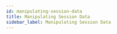 ```yaml
---
id: manipulating-session-data
title: Manipulating Session Data
sidebar_label: Manipulating Session Data
---
```


